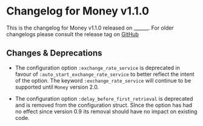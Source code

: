 # Changelog for Money v1.1.0

This is the changelog for Money v1.1.0 released on ______.  For older changelogs please consult the release tag on [GitHub](https://github.com/kipcole9/money/tags)

## Changes & Deprecations

* The configuration option `:exchange_rate_service` is deprecated in favour of `:auto_start_exchange_rate_service` to better reflect the intent of the option.  The keyword `:exchange_rate_service` will continue to be supported until `Money` version 2.0.

* The configuration option `:delay_before_first_retrieval` is deprecated and is removed from the configuration struct.  SInce the option has had no effect since version 0.9 its removal should have no impact on existing code.
